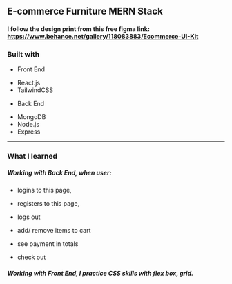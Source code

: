 ## E-commerce Furniture MERN Stack

#### I follow the design print from this free figma link: https://www.behance.net/gallery/118083883/Ecommerce-UI-Kit

### Built with
 - Front End
* React.js 
* TailwindCSS
 - Back End
* MongoDB
* Node.js
* Express
---
### What I learned

##### Working with Back End, when user: 
 * logins to this page, 
 * registers to this page, 
 * logs out
 
 * add/ remove items to cart
 * see payment in totals
 * check out
##### Working with Front End, I practice CSS skills with flex box, grid.
